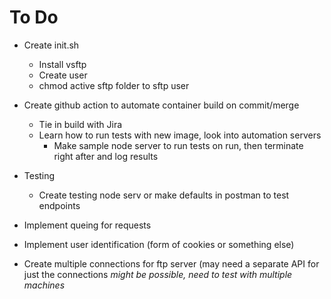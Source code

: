 # To Do

- Create init.sh
  - Install vsftp
  - Create user
  - chmod active sftp folder to sftp user

- Create github action to automate container build on commit/merge
  - Tie in build with Jira
  - Learn how to run tests with new image, look into automation servers
    - Make sample node server to run tests on run, then terminate right after and log results

- Testing
  - Create testing node serv or make defaults in postman to test endpoints

- Implement queing for requests

- Implement user identification (form of cookies or something else)

- Create multiple connections for ftp server (may need a separate API for just the connections *might be possible, need to test with multiple machines*
